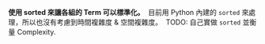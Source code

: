 **使用 sorted 來讓各組的 Term 可以標準化。**
​
目前用 Python 內建的 `sorted` 來處理，所以也沒有考慮到時間複雜度 & 空間複雜度。
​
TODO: 自己實做 `sorted` 並衡量 Complexity.